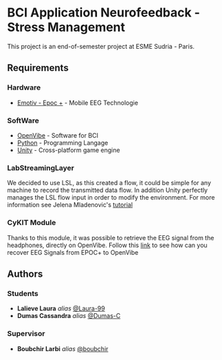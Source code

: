 ﻿# BCI Application Neurofeedback - Stress Management
This project is an end-of-semester project at ESME Sudria - Paris.

## Requirements

### Hardware
* [Emotiv - Epoc +](https://www.emotiv.com/epoc/) - Mobile EEG Technologie

### SoftWare
* [OpenVibe](http://openvibe.inria.fr/) - Software for BCI
* [Python](https://www.python.org/downloads/) - Programming Langage
* [Unity](https://store.unity.com/fr/download-nuo) - Cross-platform game engine

### LabStreamingLayer 
We decided to use LSL, as this created a flow, it could be simple for any machine to record the transmitted data flow.
In addition Unity perfectly manages the LSL flow input in order to modify the environment. For more information see Jelena Mladenovic's [tutorial](https://jmladeno.net/index.php/2017/12/01/sync-data-from-unity-vr-and-physiology/)

### CyKIT Module
Thanks to this module, it was possible to retrieve the EEG signal from the headphones, directly on OpenVibe.
Follow this [link](https://github.com/CymatiCorp/CyKit/wiki/How-to-Stream-Data-to-OpenViBE) to see how can you recover EEG Signals from EPOC+ to OpenVibe


## Authors

### Students
* **Lalieve Laura** _alias_ [@Laura-99](https://github.com/Laura-99)
* **Dumas Cassandra** _alias_ [@Dumas-C](https://github.com/Dumas-C)

### Supervisor
* **Boubchir Larbi** _alias_ [@boubchir](https://github.com/boubchir)


